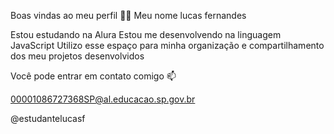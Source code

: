 Boas vindas ao meu perfil 💙💙
Meu nome lucas fernandes

Estou estudando na Alura
Estou me desenvolvendo na linguagem JavaScript
Utilizo esse espaço para minha organização e compartilhamento dos meu projetos desenvolvidos

Você pode entrar em contato comigo 📫

00001086727368SP@al.educacao.sp.gov.br

@estudantelucasf
